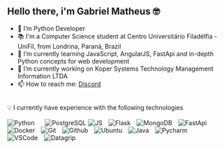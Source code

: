 <h2>Hello there, i'm Gabriel Matheus 🤓</h2>

          



- 🔭 I’m Python Developer
- 📚 I'm a Computer Science student at Centro Universitário Filadélfia - UniFil, from Londrina, Paraná, Brazil
- 🌱 I’m currently learning JavaScript, AngularJS, FastApi and in-depth Python concepts for web development
- 👯 I’m currently working on Koper Systems Technology Management Information LTDA
- 📫 How to reach me: [Discord](https://discord.com/users/Gabmats#2326)

<br>
 💡 I currently have experience with the following technologies
<br>
<br>
<img src="https://github.com/gabmats-creator/gabmats-creator/assets/124635467/825ae073-c432-4732-afa7-e2fa81704855" alt="Python" style="margin-right: 10px;">
<img src="https://github.com/gabmats-creator/gabmats-creator/assets/124635467/b90a415a-1069-40f4-a2ee-24ced499ccd3" alt="PostgreSQL" style="margin-left: 10px;">
<img src="https://github.com/gabmats-creator/gabmats-creator/assets/124635467/42a2f0f2-07a7-4928-b26d-befd204a14a9" alt="JS" style="margin-right: 10px;">
<img src="https://github.com/gabmats-creator/gabmats-creator/assets/124635467/0729c5db-c3d1-4883-b79a-5a0ef1ede11b" alt="Flask" style="margin-right: 10px;">
<img src="https://github.com/gabmats-creator/gabmats-creator/assets/124635467/f39c8f10-ca0a-4d20-944d-5d436db0df02" alt="MongoDB" style="margin-right: 10px;">
<img src="https://github.com/gabmats-creator/gabmats-creator/assets/124635467/d211287a-79a3-43e3-8d6c-2c74176a1bb9" alt="FastApi" style="margin-right: 10px;">
<img src="https://github.com/gabmats-creator/gabmats-creator/assets/124635467/0b8b8b32-f7c2-4a20-a229-e31528ce88d2" alt="Docker" style="margin-right: 10px;">
<img src="https://github.com/gabmats-creator/gabmats-creator/assets/124635467/01a32292-e0ec-4ae5-b07d-8f1a31d3f211" alt="Git" style="margin-right: 10px;">
<img src="https://github.com/gabmats-creator/gabmats-creator/assets/124635467/09e4c0cb-fd6d-45bb-a24f-18fb5fa280a9" alt="Github" style="margin-right: 10px;">
<img src="https://github.com/gabmats-creator/gabmats-creator/assets/124635467/34b67c46-b121-47af-b424-d8b4f51eced0" alt="Ubuntu" style="margin-right: 10px;">
<img src="https://github.com/gabmats-creator/gabmats-creator/assets/124635467/6b8129fa-4028-41ad-8e19-9b28cc9098f5" alt="Java" style="margin-right: 10px;">
<img src="https://github.com/gabmats-creator/gabmats-creator/assets/124635467/88997ae6-a740-4401-8935-831db2f7486a" alt="Pycharm" style="margin-right: 10px;">
<img src="https://github.com/gabmats-creator/gabmats-creator/assets/124635467/5f9ac2a3-37f0-4dcf-b3c2-be0225198015" alt="VSCode" style="margin-right: 10px;">
<img src="https://github.com/gabmats-creator/gabmats-creator/assets/124635467/99417e2c-c602-476f-a6ac-606c0ed9485a" alt="Datagrip" style="margin-right: 10px;">


